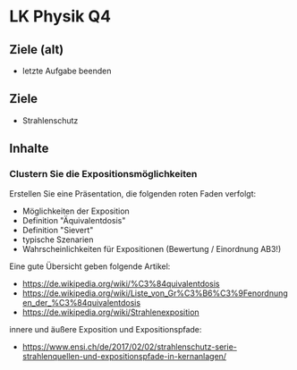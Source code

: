 # LK Physik Q4

## Ziele (alt)

* letzte Aufgabe beenden

## Ziele

* Strahlenschutz

## Inhalte

### Clustern Sie die Expositionsmöglichkeiten

Erstellen Sie eine Präsentation, die folgenden roten Faden verfolgt:

* Möglichkeiten der Exposition
* Definition "Äquivalentdosis"
* Definition "Sievert"
* typische Szenarien
* Wahrscheinlichkeiten für Expositionen (Bewertung / Einordnung AB3!)

Eine gute Übersicht geben folgende Artikel: 

* https://de.wikipedia.org/wiki/%C3%84quivalentdosis
* https://de.wikipedia.org/wiki/Liste_von_Gr%C3%B6%C3%9Fenordnungen_der_%C3%84quivalentdosis
* https://de.wikipedia.org/wiki/Strahlenexposition

innere und äußere Exposition und Expositionspfade:

* https://www.ensi.ch/de/2017/02/02/strahlenschutz-serie-strahlenquellen-und-expositionspfade-in-kernanlagen/
